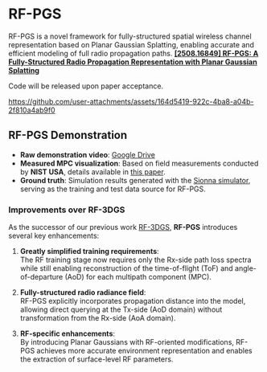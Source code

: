 # RF-PGS
RF-PGS is a novel framework for fully-structured spatial wireless channel representation based on Planar Gaussian Splatting, enabling accurate and efficient modeling of full radio propagation paths. 
[**[2508.16849] RF-PGS: A Fully-Structured Radio Propagation Representation with Planar Gaussian Splatting**](https://arxiv.org/abs/2508.16849)

Code will be released upon paper acceptance.

https://github.com/user-attachments/assets/164d5419-922c-4ba8-a04b-2f810a4ab9f0

## RF-PGS Demonstration

- **Raw demonstration video**: [Google Drive](https://drive.google.com/file/d/1J0dnE6pWZOmRf1BrkckxNSQiCJIZQPS6/view?usp=sharing)  
- **Measured MPC visualization**: Based on field measurements conducted by **NIST USA**, details available in [this paper](https://ieeexplore.ieee.org/stamp/stamp.jsp?tp=&arnumber=10501217).  
- **Ground truth**: Simulation results generated with the [Sionna simulator](https://nvlabs.github.io/sionna/), serving as the training and test data source for RF-PGS.  

### Improvements over RF-3DGS
As the successor of our previous work [RF-3DGS](https://github.com/SunLab-UGA/RF-3DGS), **RF-PGS** introduces several key enhancements:

1. **Greatly simplified training requirements**:  
   The RF training stage now requires only the Rx-side path loss spectra while still enabling reconstruction of the time-of-flight (ToF) and angle-of-departure (AoD) for each multipath component (MPC).  

2. **Fully-structured radio radiance field**:  
   RF-PGS explicitly incorporates propagation distance into the model, allowing direct querying at the Tx-side (AoD domain) without transformation from the Rx-side (AoA domain).  

3. **RF-specific enhancements**:  
   By introducing Planar Gaussians with RF-oriented modifications, RF-PGS achieves more accurate environment representation and enables the extraction of surface-level RF parameters.  

